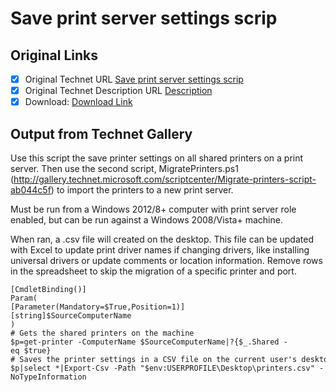 # Save print server settings scrip

## Original Links

- [x] Original Technet URL [Save print server settings scrip](https://gallery.technet.microsoft.com/Save-printer-server-90a75354)
- [x] Original Technet Description URL [Description](https://gallery.technet.microsoft.com/Save-printer-server-90a75354/description)
- [x] Download: [Download Link](Download\SavePrinters.ps1)

## Output from Technet Gallery

Use this script the save printer settings on all shared printers on a print server. Then use the second script, MigratePrinters.ps1 (http://gallery.technet.microsoft.com/scriptcenter/Migrate-printers-script-ab044c5f) to import the printers to a new print server.

Must be run from a Windows 2012/8+ computer with print server role enabled, but can be run against a Windows 2008/Vista+ machine.

When ran, a .csv file will created on the desktop. This file can be updated with Excel to update print driver names if changing drivers, like installing universal drivers or update comments or location information. Remove rows in the spreadsheet to skip the migration of a specific printer and port.

```
[CmdletBinding()]
Param(
[Parameter(Mandatory=$True,Position=1)]
[string]$SourceComputerName
)
# Gets the shared printers on the machine
$p=get-printer -ComputerName $SourceComputerName|?{$_.Shared -eq $true}
# Saves the printer settings in a CSV file on the current user's desktop
$p|select *|Export-Csv -Path "$env:USERPROFILE\Desktop\printers.csv" -NoTypeInformation
```

